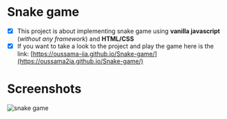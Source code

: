# Snake game
- [x] This project is about implementing snake game using **vanilla javascript** (*without any framework*) and **HTML/CSS**
- [x] If you want to take a look to the project and play the game here is the link: [https://oussama-iia.github.io/Snake-game/](https://oussama2ia.github.io/Snake-game/)

# Screenshots
![snake game](screenshots/snake-game.gif)
